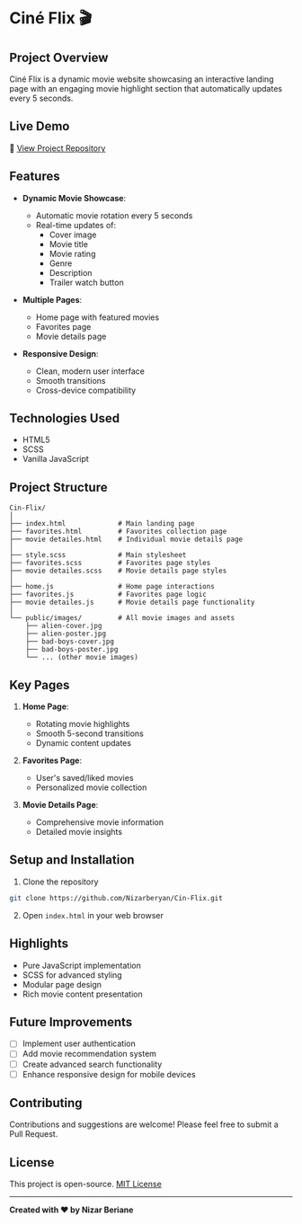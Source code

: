 # Ciné Flix 🎬

## Project Overview

Ciné Flix is a dynamic movie website showcasing an interactive landing page with an engaging movie highlight section that automatically updates every 5 seconds.

## Live Demo

🔗 [View Project Repository](https://github.com/Nizarberyan/Cin-Flix)

## Features

- **Dynamic Movie Showcase**:

  - Automatic movie rotation every 5 seconds
  - Real-time updates of:
    - Cover image
    - Movie title
    - Movie rating
    - Genre
    - Description
    - Trailer watch button

- **Multiple Pages**:

  - Home page with featured movies
  - Favorites page
  - Movie details page

- **Responsive Design**:
  - Clean, modern user interface
  - Smooth transitions
  - Cross-device compatibility

## Technologies Used

- HTML5
- SCSS
- Vanilla JavaScript

## Project Structure

```
Cin-Flix/
│
├── index.html             # Main landing page
├── favorites.html         # Favorites collection page
├── movie detailes.html    # Individual movie details page
│
├── style.scss             # Main stylesheet
├── favorites.scss         # Favorites page styles
├── movie detailes.scss    # Movie details page styles
│
├── home.js                # Home page interactions
├── favorites.js           # Favorites page logic
├── movie detailes.js      # Movie details page functionality
│
└── public/images/         # All movie images and assets
    ├── alien-cover.jpg
    ├── alien-poster.jpg
    ├── bad-boys-cover.jpg
    ├── bad-boys-poster.jpg
    └── ... (other movie images)
```

## Key Pages

1. **Home Page**:

   - Rotating movie highlights
   - Smooth 5-second transitions
   - Dynamic content updates

2. **Favorites Page**:

   - User's saved/liked movies
   - Personalized movie collection

3. **Movie Details Page**:
   - Comprehensive movie information
   - Detailed movie insights

## Setup and Installation

1. Clone the repository

```bash
git clone https://github.com/Nizarberyan/Cin-Flix.git
```

2. Open `index.html` in your web browser

## Highlights

- Pure JavaScript implementation
- SCSS for advanced styling
- Modular page design
- Rich movie content presentation

## Future Improvements

- [ ] Implement user authentication
- [ ] Add movie recommendation system
- [ ] Create advanced search functionality
- [ ] Enhance responsive design for mobile devices

## Contributing

Contributions and suggestions are welcome! Please feel free to submit a Pull Request.

## License

This project is open-source. [MIT License](https://opensource.org/licenses/MIT)

---

**Created with ❤️ by Nizar Beriane**
